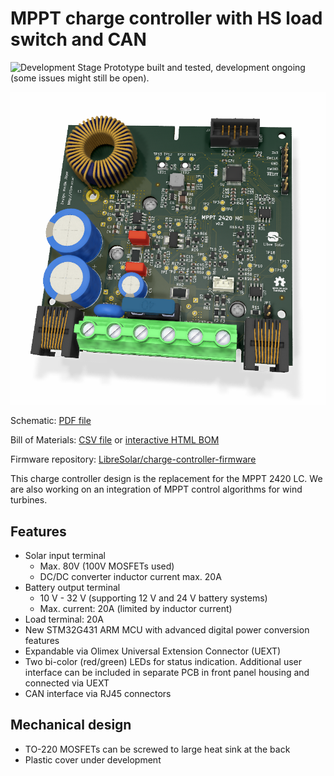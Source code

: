 # MPPT charge controller with HS load switch and CAN

![Development Stage](https://img.shields.io/badge/development%20stage-beta-orange.svg) Prototype built and tested, development ongoing (some issues might still be open).

![MPPT 2420 HC](build/mppt-2420-hc_board.png)

Schematic: [PDF file](https://github.com/LibreSolar/mppt-2420-hc/raw/master/build/mppt-2420-hc_schematic.pdf)

Bill of Materials: [CSV file](build/mppt-2420-hc_bom_(hv_supply,can).csv) or [interactive HTML BOM](https://libre.solar/mppt-2420-hc/build/mppt-2420-hc_ibom.html)

Firmware repository: [LibreSolar/charge-controller-firmware](https://github.com/LibreSolar/charge-controller-firmware)

This charge controller design is the replacement for the MPPT 2420 LC. We are also working on an integration of MPPT control algorithms for wind turbines.

## Features

- Solar input terminal
    - Max. 80V (100V MOSFETs used)
    - DC/DC converter inductor current max. 20A
- Battery output terminal
    - 10 V - 32 V (supporting 12 V and 24 V battery systems)
    - Max. current: 20A (limited by inductor current)
- Load terminal: 20A
- New STM32G431 ARM MCU with advanced digital power conversion features
- Expandable via Olimex Universal Extension Connector (UEXT)
- Two bi-color (red/green) LEDs for status indication. Additional user interface can be included in separate PCB in front panel housing and connected via UEXT
- CAN interface via RJ45 connectors

## Mechanical design

- TO-220 MOSFETs can be screwed to large heat sink at the back
- Plastic cover under development
